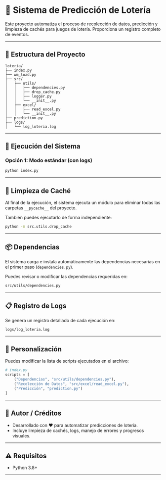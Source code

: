 # 🎰 Sistema de Predicción de Lotería

Este proyecto automatiza el proceso de recolección de datos, predicción y limpieza de cachés para juegos de lotería. Proporciona un registro completo de eventos.

---

## 📁 Estructura del Proyecto

```
loteria/
├── index.py
├── wm_load.py
├── src/
│   ├── utils/
│   │   ├── dependencies.py
│   │   ├── drop_cache.py
│   │   ├── logger.py
│   │   └── __init__.py
│   ├── excel/
│   │   ├── read_excel.py
│   │   └── __init__.py
├── prediction.py
├── logs/
│   └── log_loteria.log
```

---

## 🚀 Ejecución del Sistema

### Opción 1: Modo estándar (con logs)

```bash
python index.py
```

---

## 🧹 Limpieza de Caché

Al final de la ejecución, el sistema ejecuta un módulo para eliminar todas las carpetas `__pycache__` del proyecto.

También puedes ejecutarlo de forma independiente:

```bash
python -m src.utils.drop_cache
```

---

## 📦 Dependencias

El sistema carga e instala automáticamente las dependencias necesarias en el primer paso (`dependencies.py`).

Puedes revisar o modificar las dependencias requeridas en:

```
src/utils/dependencies.py
```

---

## 📋 Registro de Logs

Se genera un registro detallado de cada ejecución en:

```
logs/log_loteria.log
```

---

## 🔧 Personalización

Puedes modificar la lista de scripts ejecutados en el archivo:

```python
# index.py 
scripts = [
    ("Dependencias", "src/utils/dependencies.py"),
    ("Recolección de Datos", "src/excel/read_excel.py"),
    ("Predicción", "prediction.py")
]
```

---

## 🧠 Autor / Créditos

- Desarrollado con ❤️ para automatizar predicciones de lotería.
- Incluye limpieza de cachés, logs, manejo de errores y progresos visuales.

---

## ⚠️ Requisitos

- Python 3.8+

---
